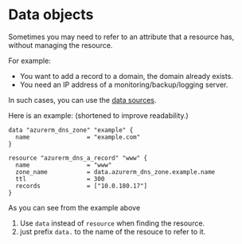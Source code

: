 # Data objects

Sometimes you may need to refer to an attribute that a resource has, without managing the resource.

For example:

- You want to add a record to a domain, the domain already exists.
- You need an IP address of a monitoring/backup/logging server.

In such cases, you can use the [data sources](https://www.terraform.io/docs/configuration-0-11/data-sources.html).

Here is an example: (shortened to improve readability.)

```hcl
data "azurerm_dns_zone" "example" {
  name                = "example.com"
}

resource "azurerm_dns_a_record" "www" {
  name                = "www"
  zone_name           = data.azurerm_dns_zone.example.name
  ttl                 = 300
  records             = ["10.0.180.17"]
}
```

As you can see from the example above

1. Use `data` instead of `resource` when finding the resource.
2. just prefix `data.` to the name of the resouce to refer to it.
